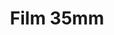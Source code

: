 ---
title: Film 35mm
path: /film-35mm
category: 
    - Film
hashtags:
    - 35mmfilm
    - thedaily35mm
    - 35mm
    - the35mmdiary    
    - 35mmfilmphotography
    - 35mmfilmphoto
    - 35fuckingmillimeter
---